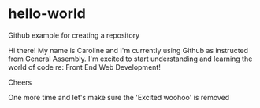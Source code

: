 # hello-world
Github example for creating a repository

Hi there! My name is Caroline and I'm currently using Github as instructed from General Assembly. I'm excited to start understanding and learning the world of code re: Front End Web Development!

Cheers


One more time and let's make sure the 'Excited woohoo' is removed
